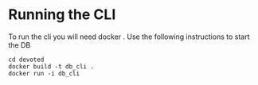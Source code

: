 # Running the CLI

To run the cli you will need docker . Use the following instructions to start the DB
```
cd devoted
docker build -t db_cli .
docker run -i db_cli
```

